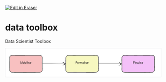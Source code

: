 <p><a target="_blank" href="https://app.eraser.io/workspace/q45yEFfSy40eAMaJw485" id="edit-in-eraser-github-link"><img alt="Edit in Eraser" src="https://firebasestorage.googleapis.com/v0/b/second-petal-295822.appspot.com/o/images%2Fgithub%2FOpen%20in%20Eraser.svg?alt=media&amp;token=968381c8-a7e7-472a-8ed6-4a6626da5501"></a></p>

# data toolbox
Data Scientist Toolbox







![Path](/.eraser/q45yEFfSy40eAMaJw485___gOzMAZBiVnMchpgsgp8RT4bWnB82___---figure---EAgdaJYaIc8QNIAali696---figure---bUAxDdJHQhyTh4zJzaydYA.png "Path")




<!--- Eraser file: https://app.eraser.io/workspace/q45yEFfSy40eAMaJw485 --->